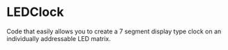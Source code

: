 # LEDClock
Code that easily allows you to create a 7 segment display type clock on an individually addressable LED matrix.
